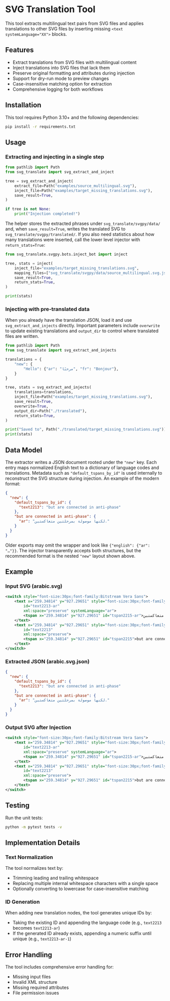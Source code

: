 # SVG Translation Tool

This tool extracts multilingual text pairs from SVG files and applies translations to other SVG files by inserting missing `<text systemLanguage="XX">` blocks.

## Features

- Extract translations from SVG files with multilingual content
- Inject translations into SVG files that lack them
- Preserve original formatting and attributes during injection
- Support for dry-run mode to preview changes
- Case-insensitive matching option for extraction
- Comprehensive logging for both workflows

## Installation

This tool requires Python 3.10+ and the following dependencies:

```bash
pip install -r requirements.txt
```

## Usage

### Extracting and injecting in a single step

```python
from pathlib import Path
from svg_translate import svg_extract_and_inject

tree = svg_extract_and_inject(
    extract_file=Path("examples/source_multilingual.svg"),
    inject_file=Path("examples/target_missing_translations.svg"),
    save_result=True,
)

if tree is not None:
    print("Injection completed!")
```

The helper stores the extracted phrases under `svg_translate/svgpy/data/` and,
when `save_result=True`, writes the translated SVG to
`svg_translate/svgpy/translated/`. If you also need statistics about how many
translations were inserted, call the lower level injector with
`return_stats=True`:

```python
from svg_translate.svgpy.bots.inject_bot import inject

tree, stats = inject(
    inject_file="examples/target_missing_translations.svg",
    mapping_files=["svg_translate/svgpy/data/source_multilingual.svg.json"],
    save_result=True,
    return_stats=True,
)

print(stats)
```

### Injecting with pre-translated data

When you already have the translation JSON, load it and use
`svg_extract_and_injects` directly. Important parameters include `overwrite`
to update existing translations and `output_dir` to control where translated
files are written.

```python
from pathlib import Path
from svg_translate import svg_extract_and_injects

translations = {
    "new": {
        "Hello": {"ar": "مرحبًا", "fr": "Bonjour"},
    }
}

tree, stats = svg_extract_and_injects(
    translations=translations,
    inject_file=Path("examples/target_missing_translations.svg"),
    save_result=True,
    overwrite=True,
    output_dir=Path("./translated"),
    return_stats=True,
)

print("Saved to", Path("./translated/target_missing_translations.svg"))
print(stats)
```

## Data Model

The extractor writes a JSON document rooted under the `"new"` key. Each entry
maps normalized English text to a dictionary of language codes and
translations. Metadata such as `"default_tspans_by_id"` is used internally to
reconstruct the SVG structure during injection. An example of the modern
format:

```json
{
  "new": {
    "default_tspans_by_id": {
      "text2213": "but are connected in anti-phase"
    },
    "but are connected in anti-phase": {
      "ar": "لكنها موصولة بمرحلتين متعاكستين."
    }
  }
}
```

Older exports may omit the wrapper and look like
`{"english": {"ar": "…"}}`. The injector transparently accepts both
structures, but the recommended format is the nested `"new"` layout shown
above.

## Example

### Input SVG (arabic.svg)

```xml
<switch style="font-size:30px;font-family:Bitstream Vera Sans">
    <text x="259.34814" y="927.29651" style="font-size:30px;font-family:Bitstream Vera Sans"
        id="text2213-ar"
        xml:space="preserve" systemLanguage="ar">
        <tspan x="259.34814" y="927.29651" id="tspan2215-ar">لكنها موصولة بمرحلتين متعاكستين.</tspan>
    </text>
    <text x="259.34814" y="927.29651" style="font-size:30px;font-family:Bitstream Vera Sans"
        id="text2213"
        xml:space="preserve">
        <tspan x="259.34814" y="927.29651" id="tspan2215">but are connected in anti-phase</tspan>
    </text>
</switch>
```

### Extracted JSON (arabic.svg.json)

```json
{
  "new": {
    "default_tspans_by_id": {
      "text2213": "but are connected in anti-phase"
    },
    "but are connected in anti-phase": {
      "ar": "لكنها موصولة بمرحلتين متعاكستين."
    }
  }
}
```

### Output SVG after Injection

```xml
<switch style="font-size:30px;font-family:Bitstream Vera Sans">
    <text x="259.34814" y="927.29651" style="font-size:30px;font-family:Bitstream Vera Sans"
        id="text2213-ar"
        xml:space="preserve" systemLanguage="ar">
        <tspan x="259.34814" y="927.29651" id="tspan2215-ar">لكنها موصولة بمرحلتين متعاكستين.</tspan>
    </text>
    <text x="259.34814" y="927.29651" style="font-size:30px;font-family:Bitstream Vera Sans"
        id="text2213"
        xml:space="preserve">
        <tspan x="259.34814" y="927.29651" id="tspan2215">but are connected in anti-phase</tspan>
    </text>
</switch>
```

## Testing

Run the unit tests:

```bash
python -m pytest tests -v
```

## Implementation Details

### Text Normalization

The tool normalizes text by:
- Trimming leading and trailing whitespace
- Replacing multiple internal whitespace characters with a single space
- Optionally converting to lowercase for case-insensitive matching

### ID Generation

When adding new translation nodes, the tool generates unique IDs by:
- Taking the existing ID and appending the language code (e.g., `text2213` becomes `text2213-ar`)
- If the generated ID already exists, appending a numeric suffix until unique (e.g., `text2213-ar-1`)

## Error Handling

The tool includes comprehensive error handling for:
- Missing input files
- Invalid XML structure
- Missing required attributes
- File permission issues
